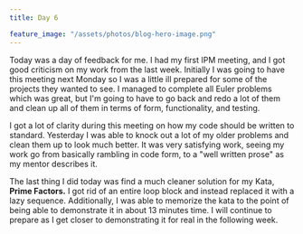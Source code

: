 ```yaml
---
title: Day 6

feature_image: "/assets/photos/blog-hero-image.png"
---
```


Today was a day of feedback for me. I had my first IPM meeting, and I got good criticism on my work
from the last week. Initially I was going to have this meeting next Monday so I was a little ill
prepared for some of the projects they wanted to see. I managed to complete all Euler problems which was
great, but I'm going to have to go back and redo a lot of them and clean up all of them in terms of
form, functionality, and testing.

I got a lot of clarity during this meeting on how my code should be written to standard. Yesterday I
was able to knock out a lot of my older problems and clean them up to look much better. It was very
satisfying work, seeing my work go from basically rambling in code form, to a "well written prose" as
my mentor describes it.

The last thing I did today was find a much cleaner solution for my Kata, <b>Prime Factors.</b> I got rid
of an entire loop block and instead replaced it with a lazy sequence. Additionally, I was able to memorize
the kata to the point of being able to demonstrate it in about 13 minutes time. I will continue to prepare
as I get closer to demonstrating it for real in the following week.